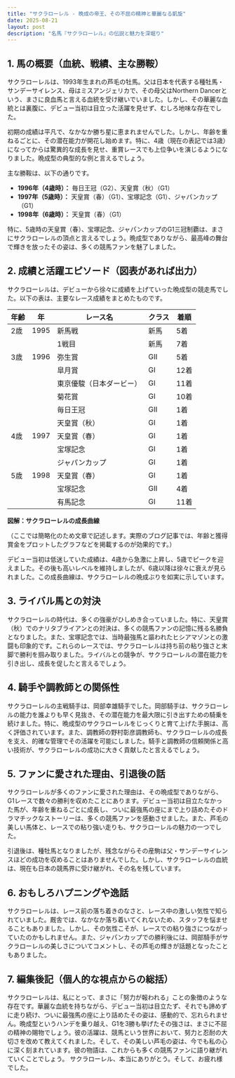 ```yaml
---
title: "サクラローレル - 晩成の帝王、その不屈の精神と華麗なる凱旋"
date: 2025-08-21
layout: post
description: "名馬『サクラローレル』の伝説と魅力を深堀り"
---
```


## 1. 馬の概要（血統、戦績、主な勝鞍）

サクラローレルは、1993年生まれの芦毛の牡馬。父は日本を代表する種牡馬・サンデーサイレンス、母はミスアンジェリカで、その母父はNorthern Dancerという、まさに良血馬と言える血統を受け継いでいました。しかし、その華麗な血統とは裏腹に、デビュー当初は目立った活躍を見せず、むしろ地味な存在でした。

初期の成績は平凡で、なかなか勝ち星に恵まれませんでした。しかし、年齢を重ねるごとに、その潜在能力が開花し始めます。特に、4歳（現在の表記では3歳）になってからは驚異的な成長を見せ、重賞レースでも上位争いを演じるようになりました。晩成型の典型的な例と言えるでしょう。

主な勝鞍は、以下の通りです。

* **1996年（4歳時）：**  毎日王冠（G2）、天皇賞（秋）（G1）
* **1997年（5歳時）：**  天皇賞（春）（G1）、宝塚記念（G1）、ジャパンカップ（G1）
* **1998年（6歳時）：**  天皇賞（春）（G1）

特に、5歳時の天皇賞（春）、宝塚記念、ジャパンカップのG1三冠制覇は、まさにサクラローレルの頂点と言えるでしょう。晩成型でありながら、最高峰の舞台で輝きを放ったその姿は、多くの競馬ファンを魅了しました。


## 2. 成績と活躍エピソード（図表があれば出力）

サクラローレルは、デビューから徐々に成績を上げていった晩成型の競走馬でした。以下の表は、主要なレース成績をまとめたものです。

| 年齢 | 年 | レース名             | クラス | 着順 |
|------|----|----------------------|-------|-----|
| 2歳   | 1995 | 新馬戦               | 新馬   | 5着 |
|       |     | 1戦目               | 新馬   | 7着 |
| 3歳   | 1996 | 弥生賞               | GII    | 5着 |
|       |     | 皐月賞               | GI     | 12着 |
|       |     | 東京優駿（日本ダービー）| GI     | 11着 |
|       |     | 菊花賞               | GI     | 10着 |
|       |     | 毎日王冠             | GII    | 1着 |
|       |     | 天皇賞（秋）         | GI     | 1着 |
| 4歳   | 1997 | 天皇賞（春）         | GI     | 1着 |
|       |     | 宝塚記念             | GI     | 1着 |
|       |     | ジャパンカップ         | GI     | 1着 |
| 5歳   | 1998 | 天皇賞（春）         | GI     | 1着 |
|       |     | 宝塚記念             | GII    | 4着 |
|       |     | 有馬記念             | GI     | 11着 |


**図解：サクラローレルの成長曲線**

（ここでは簡略化のため文章で記述します。実際のブログ記事では、年齢と獲得賞金をプロットしたグラフなどを掲載するのが効果的です。）

デビュー当初は低迷していた成績は、4歳から急激に上昇し、5歳でピークを迎えました。その後も高いレベルを維持しましたが、6歳以降は徐々に衰えが見られました。この成長曲線は、サクラローレルの晩成ぶりを如実に示しています。


## 3. ライバル馬との対決

サクラローレルの時代は、多くの強豪がひしめき合っていました。特に、天皇賞（秋）でのナリタブライアンとの対決は、多くの競馬ファンの記憶に残る名勝負となりました。また、宝塚記念では、当時最強馬と謳われたヒシアマゾンとの激闘も印象的です。これらのレースでは、サクラローレルは持ち前の粘り強さと末脚で勝利を掴み取りました。ライバルとの競争が、サクラローレルの潜在能力を引き出し、成長を促したと言えるでしょう。


## 4. 騎手や調教師との関係性

サクラローレルの主戦騎手は、岡部幸雄騎手でした。岡部騎手は、サクラローレルの能力を誰よりも早く見抜き、その潜在能力を最大限に引き出すための騎乗を続けました。特に、晩成型のサクラローレルをじっくりと育て上げた手腕は、高く評価されています。また、調教師の野村彰彦調教師も、サクラローレルの成長を支え、的確な管理でその活躍を可能にしました。騎手と調教師の信頼関係と高い技術が、サクラローレルの成功に大きく貢献したと言えるでしょう。


## 5. ファンに愛された理由、引退後の話

サクラローレルが多くのファンに愛された理由は、その晩成型でありながら、G1レースで数々の勝利を収めたことにあります。デビュー当初は目立たなかった馬が、年齢を重ねるごとに成長し、ついに最強馬の座にまで上り詰めたそのドラマチックなストーリーは、多くの競馬ファンを感動させました。また、芦毛の美しい馬体と、レースでの粘り強い走りも、サクラローレルの魅力の一つでした。

引退後は、種牡馬となりましたが、残念ながらその産駒は父・サンデーサイレンスほどの成功を収めることはありませんでした。しかし、サクラローレルの血統は、現在も日本の競馬界に受け継がれ、その名を残しています。


## 6. おもしろハプニングや逸話

サクラローレルは、レース前の落ち着きのなさと、レース中の激しい気性で知られていました。厩舎では、なかなか落ち着いてくれないため、スタッフを悩ませることもありました。しかし、その気性こそが、レースでの粘り強さにつながっていたのかもしれません。また、ジャパンカップでの勝利後には、岡部騎手がサクラローレルの美しさについてコメントし、その芦毛の輝きが話題となったこともありました。


## 7. 編集後記（個人的な視点からの総括）

サクラローレルは、私にとって、まさに「努力が報われる」ことの象徴のような存在です。華麗な血統を持ちながら、デビュー当初は目立たず、それでも諦めずに走り続け、ついに最強馬の座に上り詰めたその姿は、感動的で、忘れられません。晩成型というハンデを乗り越え、G1を3勝も挙げたその強さは、まさに不屈の精神の賜物でしょう。彼の活躍は、競馬という世界において、努力と忍耐の大切さを改めて教えてくれました。そして、その美しい芦毛の姿は、今でも私の心に深く刻まれています。彼の物語は、これからも多くの競馬ファンに語り継がれていくことでしょう。  サクラローレル、本当にありがとう。そして、お疲れ様でした。
